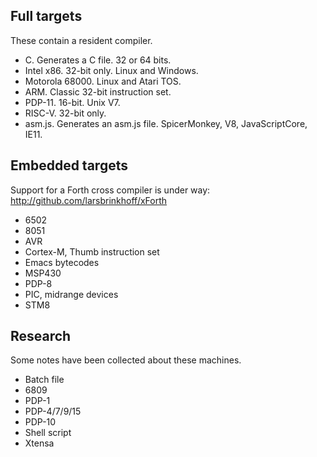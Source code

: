 ## Full targets

These contain a resident compiler.

- C.  Generates a C file. 32 or 64 bits.
- Intel x86.  32-bit only.  Linux and Windows.
- Motorola 68000.  Linux and Atari TOS.
- ARM.  Classic 32-bit instruction set.
- PDP-11.  16-bit.  Unix V7.
- RISC-V.  32-bit only.
- asm.js.  Generates an asm.js file.  SpicerMonkey, V8, JavaScriptCore, IE11.

## Embedded targets

Support for a Forth cross compiler is under way:
http://github.com/larsbrinkhoff/xForth

- 6502
- 8051
- AVR
- Cortex-M, Thumb instruction set
- Emacs bytecodes
- MSP430
- PDP-8
- PIC, midrange devices
- STM8

## Research

Some notes have been collected about these machines.

- Batch file
- 6809
- PDP-1
- PDP-4/7/9/15
- PDP-10
- Shell script
- Xtensa
